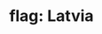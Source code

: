 ---
layout: flags
title: "flag: Latvia"
emoji: flag_latvia
permalink: 🇱🇻.html
image: assets/img/3moji/flag_latvia.png
---